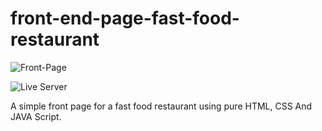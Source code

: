 # front-end-page-fast-food-restaurant

![Front-Page](https://user-images.githubusercontent.com/61384878/125666057-426f65a0-4723-4536-be82-788f6d8fffa1.png)



![Live Server    ](https://himanshuaswal02.github.io/front-end-page-fast-food-restaurant)










A simple front page for a fast food restaurant using pure HTML, CSS And JAVA Script.
